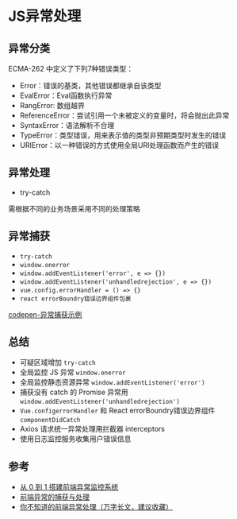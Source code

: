 # JS异常处理

## 异常分类
ECMA-262 中定义了下列7种错误类型：
- Error：错误的基类，其他错误都继承自该类型
- EvalError：Eval函数执行异常
- RangError: 数组越界
- ReferenceError：尝试引用一个未被定义的变量时，将会抛出此异常
- SyntaxError：语法解析不合理
- TypeError：类型错误，用来表示值的类型非预期类型时发生的错误
- URIError：以一种错误的方式使用全局URI处理函数而产生的错误

## 异常处理
- try-catch

需根据不同的业务场景采用不同的处理策略
## 异常捕获
- `try-catch`
- `window.onerror`
- `window.addEventListener('error', e => {})`
- `window.addEventListener('unhandledrejection', e => {})`
- `vue.config.errorHandler = () => {}`
- `react errorBoundry错误边界组件包裹`

[codepen-异常捕获示例](https://codepen.io/RealAaron/pen/MWvrWGW?editors=1010)
## 总结
- 可疑区域增加 `try-catch`
- 全局监控 JS 异常 `window.onerror`
- 全局监控静态资源异常 `window.addEventListener('error')`
- 捕获没有 catch 的 Promise 异常用 `window.addEventListener('unhandledrejection')`
- `Vue.configerrorHandler` 和 React errorBoundry错误边界组件 `componentDidCatch`
- Axios 请求统一异常处理用拦截器 interceptors
- 使用日志监控服务收集用户错误信息


## 参考
- [从 0 到 1 搭建前端异常监控系统](https://segmentfault.com/a/1190000022607559)
- [前端异常的捕获与处理](https://segmentfault.com/a/1190000039264963)
- [你不知道的前端异常处理（万字长文，建议收藏）](https://segmentfault.com/a/1190000022977773)